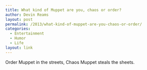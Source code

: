 ```yaml
---
title: What kind of Muppet are you, chaos or order?
author: Devin Reams
layout: post
permalink: /2013/what-kind-of-muppet-are-you-chaos-or-order/
categories:
  - Entertainment
  - Humor
  - Life
layout: link
---
```

Order Muppet in the streets, Chaos Muppet steals the sheets.